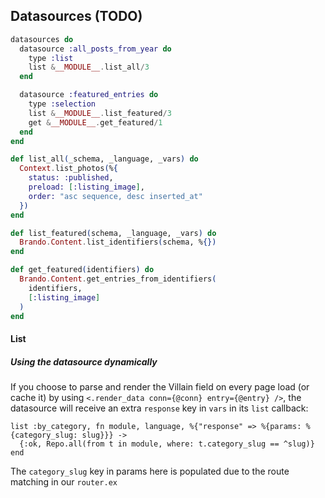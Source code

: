 ## Datasources (TODO)

```elixir
datasources do
  datasource :all_posts_from_year do
    type :list
    list &__MODULE__.list_all/3
  end

  datasource :featured_entries do
    type :selection
    list &__MODULE__.list_featured/3
    get &__MODULE__.get_featured/1
  end
end

def list_all(_schema, _language, _vars) do
  Context.list_photos(%{
    status: :published,
    preload: [:listing_image],
    order: "asc sequence, desc inserted_at"
  })
end

def list_featured(schema, _language, _vars) do
  Brando.Content.list_identifiers(schema, %{})
end

def get_featured(identifiers) do
  Brando.Content.get_entries_from_identifiers(
    identifiers,
    [:listing_image]
  )
end

```

#### List

##### Using the datasource dynamically

If you choose to parse and render the Villain field on every page load (or cache it)
by using `<.render_data conn={@conn} entry={@entry} />`, the datasource will receive
an extra `response` key in `vars` in its `list` callback:

    list :by_category, fn module, language, %{"response" => %{params: %{category_slug: slug}}} ->
      {:ok, Repo.all(from t in module, where: t.category_slug == ^slug)}
    end

The `category_slug` key in params here is populated due to the route matching in our `router.ex`